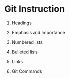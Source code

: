# Git Instruction
1. Headings

2. Emphasis and Importance

3. Numbered lists

4. Bulleted lists

5. Links

6. Git Commands
